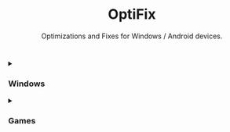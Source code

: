 <div align="center"><h1>OptiFix</h1>
<p>Optimizations and Fixes for Windows / Android devices.</p></div>

#

<details>
<summary><h3>Windows</h3></summary>
<div align="center">
  
| Software | Author | Tutorial |
|----------|--------|----------|
| <a href="https://github.com/ChrisTitusTech/winutil#usage">Chris Titus Tech's Windows Utility</a> | <a href="https://github.com/ChrisTitusTech"><img width="200" src="https://raw.githubusercontent.com/ChrisTitusTech/ChrisTitusTech/main/ctt-600px-github.png"></a> | <a href="https://www.youtube.com/watch?v=5_AaHXrelTE"><img width="40" src="img/YouTube.png"></a>
</div></details>

<details>
<summary><h3>Games</h3></summary>
<h3><ul><li>Minecraft</li></ul></h3>
<div align="center">
  
| Name | Loader | Version |
|------|--------|---------|
| <a href="https://www.curseforge.com/minecraft/modpacks/breakneck">Breakneck: Optimized</a> | Fabric | 1.20.6 |
| <a href="https://www.curseforge.com/minecraft/modpacks/cubed-optimized">Cubed Optimized FPS</a> | Fabric | 1.20.4 |
</div></details>
